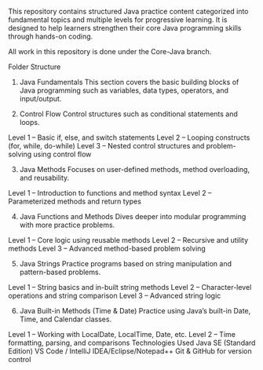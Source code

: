 
This repository contains structured Java practice content categorized into fundamental topics and multiple levels for progressive learning. It is designed to help learners strengthen their core Java programming skills through hands-on coding.

All work in this repository is done under the Core-Java branch.

Folder Structure
1. Java Fundamentals
This section covers the basic building blocks of Java programming such as variables, data types, operators, and input/output.

2. Control Flow
Control structures such as conditional statements and loops.

Level 1 – Basic if, else, and switch statements
Level 2 – Looping constructs (for, while, do-while)
Level 3 – Nested control structures and problem-solving using control flow

3. Java Methods
Focuses on user-defined methods, method overloading, and reusability.

Level 1 – Introduction to functions and method syntax
Level 2 – Parameterized methods and return types

4. Java Functions and Methods
Dives deeper into modular programming with more practice problems.

Level 1 – Core logic using reusable methods
Level 2 – Recursive and utility methods
Level 3 – Advanced method-based problem solving

5. Java Strings
Practice programs based on string manipulation and pattern-based problems.

Level 1 – String basics and in-built string methods
Level 2 – Character-level operations and string comparison
Level 3 – Advanced string logic

6. Java Built-in Methods (Time & Date)
Practice using Java’s built-in Date, Time, and Calendar classes.

Level 1 – Working with LocalDate, LocalTime, Date, etc.
Level 2 – Time formatting, parsing, and comparisons
Technologies Used
Java SE (Standard Edition)
VS Code / IntelliJ IDEA/Eclipse/Notepad++
Git & GitHub for version control
